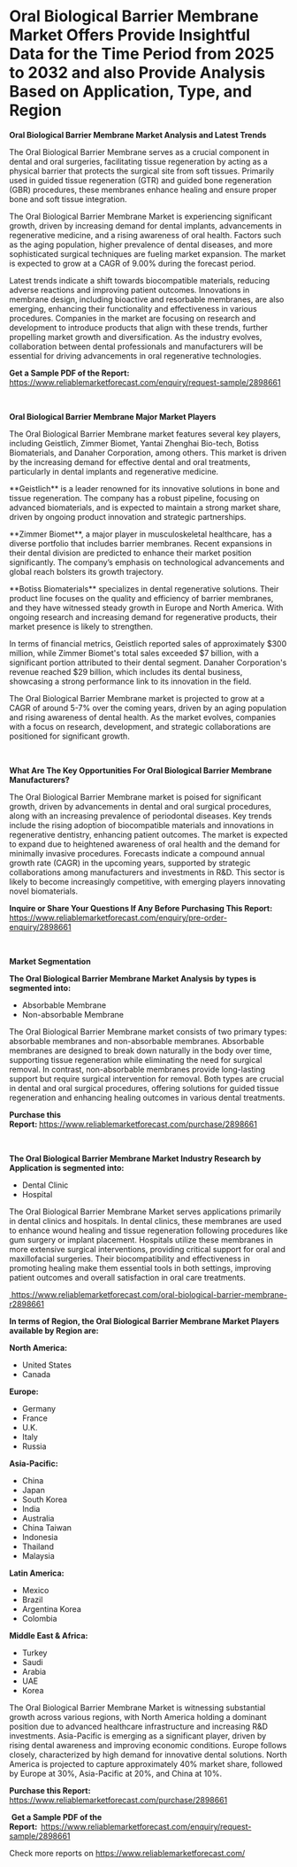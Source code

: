 <p><h1>Oral Biological Barrier Membrane Market Offers Provide Insightful Data for the Time Period from 2025 to 2032 and also Provide Analysis Based on Application, Type, and Region</h1></p><p><strong>Oral Biological Barrier Membrane Market Analysis and Latest Trends</strong></p>
<p><p>The Oral Biological Barrier Membrane serves as a crucial component in dental and oral surgeries, facilitating tissue regeneration by acting as a physical barrier that protects the surgical site from soft tissues. Primarily used in guided tissue regeneration (GTR) and guided bone regeneration (GBR) procedures, these membranes enhance healing and ensure proper bone and soft tissue integration.</p><p>The Oral Biological Barrier Membrane Market is experiencing significant growth, driven by increasing demand for dental implants, advancements in regenerative medicine, and a rising awareness of oral health. Factors such as the aging population, higher prevalence of dental diseases, and more sophisticated surgical techniques are fueling market expansion. The market is expected to grow at a CAGR of 9.00% during the forecast period.</p><p>Latest trends indicate a shift towards biocompatible materials, reducing adverse reactions and improving patient outcomes. Innovations in membrane design, including bioactive and resorbable membranes, are also emerging, enhancing their functionality and effectiveness in various procedures. Companies in the market are focusing on research and development to introduce products that align with these trends, further propelling market growth and diversification. As the industry evolves, collaboration between dental professionals and manufacturers will be essential for driving advancements in oral regenerative technologies.</p></p>
<p><strong>Get a Sample PDF of the Report:&nbsp;</strong> <a href="https://www.reliablemarketforecast.com/enquiry/request-sample/2898661?utm_campaign=3081&utm_medium=2&utm_source=Github&utm_content=ia&utm_term=15032025&utm_id=oral-biological-barrier-membrane">https://www.reliablemarketforecast.com/enquiry/request-sample/2898661</a></p>
<p>&nbsp;</p>
<p><strong>Oral Biological Barrier Membrane Major Market Players</strong></p>
<p><p>The Oral Biological Barrier Membrane market features several key players, including Geistlich, Zimmer Biomet, Yantai Zhenghai Bio-tech, Botiss Biomaterials, and Danaher Corporation, among others. This market is driven by the increasing demand for effective dental and oral treatments, particularly in dental implants and regenerative medicine.</p><p>**Geistlich** is a leader renowned for its innovative solutions in bone and tissue regeneration. The company has a robust pipeline, focusing on advanced biomaterials, and is expected to maintain a strong market share, driven by ongoing product innovation and strategic partnerships.</p><p>**Zimmer Biomet**, a major player in musculoskeletal healthcare, has a diverse portfolio that includes barrier membranes. Recent expansions in their dental division are predicted to enhance their market position significantly. The company’s emphasis on technological advancements and global reach bolsters its growth trajectory.</p><p>**Botiss Biomaterials** specializes in dental regenerative solutions. Their product line focuses on the quality and efficiency of barrier membranes, and they have witnessed steady growth in Europe and North America. With ongoing research and increasing demand for regenerative products, their market presence is likely to strengthen.</p><p>In terms of financial metrics, Geistlich reported sales of approximately $300 million, while Zimmer Biomet's total sales exceeded $7 billion, with a significant portion attributed to their dental segment. Danaher Corporation's revenue reached $29 billion, which includes its dental business, showcasing a strong performance link to its innovation in the field.</p><p>The Oral Biological Barrier Membrane market is projected to grow at a CAGR of around 5-7% over the coming years, driven by an aging population and rising awareness of dental health. As the market evolves, companies with a focus on research, development, and strategic collaborations are positioned for significant growth.</p></p>
<p>&nbsp;</p>
<p><strong>What Are The Key Opportunities For Oral Biological Barrier Membrane Manufacturers?</strong></p>
<p><p>The Oral Biological Barrier Membrane market is poised for significant growth, driven by advancements in dental and oral surgical procedures, along with an increasing prevalence of periodontal diseases. Key trends include the rising adoption of biocompatible materials and innovations in regenerative dentistry, enhancing patient outcomes. The market is expected to expand due to heightened awareness of oral health and the demand for minimally invasive procedures. Forecasts indicate a compound annual growth rate (CAGR) in the upcoming years, supported by strategic collaborations among manufacturers and investments in R&D. This sector is likely to become increasingly competitive, with emerging players innovating novel biomaterials.</p></p>
<p><strong>Inquire or Share Your Questions If Any Before Purchasing This Report:</strong> <a href="https://www.reliablemarketforecast.com/enquiry/pre-order-enquiry/2898661?utm_campaign=3081&utm_medium=2&utm_source=Github&utm_content=ia&utm_term=15032025&utm_id=oral-biological-barrier-membrane">https://www.reliablemarketforecast.com/enquiry/pre-order-enquiry/2898661</a></p>
<p>&nbsp;</p>
<p><strong>Market Segmentation</strong></p>
<p><strong>The Oral Biological Barrier Membrane Market Analysis by types is segmented into:</strong></p>
<p><ul><li>Absorbable Membrane</li><li>Non-absorbable Membrane</li></ul></p>
<p><p>The Oral Biological Barrier Membrane market consists of two primary types: absorbable membranes and non-absorbable membranes. Absorbable membranes are designed to break down naturally in the body over time, supporting tissue regeneration while eliminating the need for surgical removal. In contrast, non-absorbable membranes provide long-lasting support but require surgical intervention for removal. Both types are crucial in dental and oral surgical procedures, offering solutions for guided tissue regeneration and enhancing healing outcomes in various dental treatments.</p></p>
<p><strong>Purchase this Report:&nbsp;</strong><a href="https://www.reliablemarketforecast.com/purchase/2898661?utm_campaign=3081&utm_medium=2&utm_source=Github&utm_content=ia&utm_term=15032025&utm_id=oral-biological-barrier-membrane">https://www.reliablemarketforecast.com/purchase/2898661</a></p>
<p>&nbsp;</p>
<p><strong>The Oral Biological Barrier Membrane Market Industry Research by Application is segmented into:</strong></p>
<p><ul><li>Dental Clinic</li><li>Hospital</li></ul></p>
<p><p>The Oral Biological Barrier Membrane Market serves applications primarily in dental clinics and hospitals. In dental clinics, these membranes are used to enhance wound healing and tissue regeneration following procedures like gum surgery or implant placement. Hospitals utilize these membranes in more extensive surgical interventions, providing critical support for oral and maxillofacial surgeries. Their biocompatibility and effectiveness in promoting healing make them essential tools in both settings, improving patient outcomes and overall satisfaction in oral care treatments.</p></p>
<p><a href="https://www.reliablemarketforecast.com/oral-biological-barrier-membrane-r2898661?utm_campaign=3081&utm_medium=2&utm_source=Github&utm_content=ia&utm_term=15032025&utm_id=oral-biological-barrier-membrane">&nbsp;https://www.reliablemarketforecast.com/oral-biological-barrier-membrane-r2898661</a></p>
<p><strong>In terms of Region, the Oral Biological Barrier Membrane Market Players available by Region are:</strong></p>
<p>
    <p> <strong> North America: </strong>
        <ul>
            <li>United States</li>
            <li>Canada</li>
        </ul>
        </p> 
    <p> <strong> Europe: </strong>
        <ul>
            <li>Germany</li>
            <li>France</li>
            <li>U.K.</li>
            <li>Italy</li>
            <li>Russia</li>
        </ul>
        </p> 
    <p> <strong> Asia-Pacific: </strong>
        <ul>
            <li>China</li>
            <li>Japan</li>
            <li>South Korea</li>
            <li>India</li>
            <li>Australia</li>
            <li>China Taiwan</li>
            <li>Indonesia</li>
            <li>Thailand</li>
            <li>Malaysia</li>
        </ul>
        </p> 
    <p> <strong> Latin America: </strong>
        <ul>
            <li>Mexico</li>
            <li>Brazil</li>
            <li>Argentina Korea</li>
            <li>Colombia</li>
        </ul>
        </p> 
    <p> <strong> Middle East & Africa: </strong>
        <ul>
            <li>Turkey</li>
            <li>Saudi</li>
            <li>Arabia</li>
            <li>UAE</li>
            <li>Korea</li>
        </ul>
    </p>
    </p>
<p><p>The Oral Biological Barrier Membrane Market is witnessing substantial growth across various regions, with North America holding a dominant position due to advanced healthcare infrastructure and increasing R&D investments. Asia-Pacific is emerging as a significant player, driven by rising dental awareness and improving economic conditions. Europe follows closely, characterized by high demand for innovative dental solutions. North America is projected to capture approximately 40% market share, followed by Europe at 30%, Asia-Pacific at 20%, and China at 10%.</p></p>
<p><strong>Purchase this Report: </strong><a href="https://www.reliablemarketforecast.com/purchase/2898661?utm_campaign=3081&utm_medium=2&utm_source=Github&utm_content=ia&utm_term=15032025&utm_id=oral-biological-barrier-membrane">https://www.reliablemarketforecast.com/purchase/2898661</a></p>
<p>&nbsp;<strong>Get a Sample PDF of the Report:&nbsp;&nbsp;</strong><a href="https://www.reliablemarketforecast.com/enquiry/request-sample/2898661?utm_campaign=3081&utm_medium=2&utm_source=Github&utm_content=ia&utm_term=15032025&utm_id=oral-biological-barrier-membrane">https://www.reliablemarketforecast.com/enquiry/request-sample/2898661</a></p>
<p><strong></strong></p>
<p>Check more reports on <a href="https://www.reliablemarketforecast.com/?utm_campaign=3081&utm_medium=2&utm_source=Github&utm_content=ia&utm_term=15032025&utm_id=oral-biological-barrier-membrane">https://www.reliablemarketforecast.com/</a></p>